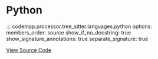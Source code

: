 # Python

::: codemap.processor.tree_sitter.languages.python
    options:
      members_order: source
      show_if_no_docstring: true
      show_signature_annotations: true
      separate_signature: true

[View Source Code](https://github.com/SarthakMishra/codemap/blob/dev/src/codemap/processor/tree_sitter/languages/python.py)

